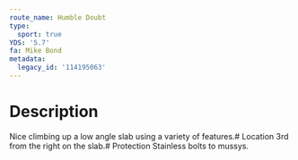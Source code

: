 ```yaml
---
route_name: Humble Doubt
type:
  sport: true
YDS: '5.7'
fa: Mike Bond
metadata:
  legacy_id: '114195063'
---
```

# Description
Nice climbing up a low angle slab using a variety of features.# Location
3rd from the right on the slab.# Protection
Stainless bolts to mussys.